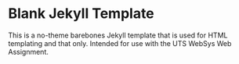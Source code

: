 # Blank Jekyll Template

This is a no-theme barebones Jekyll template that is used for HTML templating and that only. Intended for use with the UTS WebSys Web Assignment.